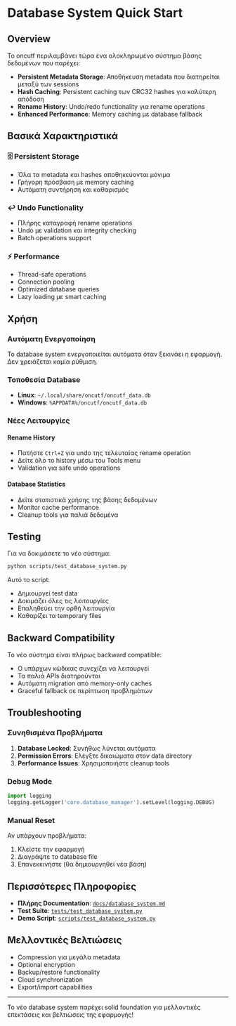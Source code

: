 # Database System Quick Start

## Overview

Το oncutf περιλαμβάνει τώρα ένα ολοκληρωμένο σύστημα βάσης δεδομένων που παρέχει:

- **Persistent Metadata Storage**: Αποθήκευση metadata που διατηρείται μεταξύ των sessions
- **Hash Caching**: Persistent caching των CRC32 hashes για καλύτερη απόδοση
- **Rename History**: Undo/redo functionality για rename operations
- **Enhanced Performance**: Memory caching με database fallback

## Βασικά Χαρακτηριστικά

### 🗄️ Persistent Storage
- Όλα τα metadata και hashes αποθηκεύονται μόνιμα
- Γρήγορη πρόσβαση με memory caching
- Αυτόματη συντήρηση και καθαρισμός

### ↩️ Undo Functionality
- Πλήρης καταγραφή rename operations
- Undo με validation και integrity checking
- Batch operations support

### ⚡ Performance
- Thread-safe operations
- Connection pooling
- Optimized database queries
- Lazy loading με smart caching

## Χρήση

### Αυτόματη Ενεργοποίηση
Το database system ενεργοποιείται αυτόματα όταν ξεκινάει η εφαρμογή. Δεν χρειάζεται καμία ρύθμιση.

### Τοποθεσία Database
- **Linux**: `~/.local/share/oncutf/oncutf_data.db`
- **Windows**: `%APPDATA%/oncutf/oncutf_data.db`

### Νέες Λειτουργίες

#### Rename History
- Πατήστε `Ctrl+Z` για undo της τελευταίας rename operation
- Δείτε όλο το history μέσω του Tools menu
- Validation για safe undo operations

#### Database Statistics
- Δείτε στατιστικά χρήσης της βάσης δεδομένων
- Monitor cache performance
- Cleanup tools για παλιά δεδομένα

## Testing

Για να δοκιμάσετε το νέο σύστημα:

```bash
python scripts/test_database_system.py
```

Αυτό το script:
- Δημιουργεί test data
- Δοκιμάζει όλες τις λειτουργίες
- Επαληθεύει την ορθή λειτουργία
- Καθαρίζει τα temporary files

## Backward Compatibility

Το νέο σύστημα είναι πλήρως backward compatible:
- Ο υπάρχων κώδικας συνεχίζει να λειτουργεί
- Τα παλιά APIs διατηρούνται
- Αυτόματη migration από memory-only caches
- Graceful fallback σε περίπτωση προβλημάτων

## Troubleshooting

### Συνηθισμένα Προβλήματα

1. **Database Locked**: Συνήθως λύνεται αυτόματα
2. **Permission Errors**: Ελέγξτε δικαιώματα στον data directory
3. **Performance Issues**: Χρησιμοποιήστε cleanup tools

### Debug Mode
```python
import logging
logging.getLogger('core.database_manager').setLevel(logging.DEBUG)
```

### Manual Reset
Αν υπάρχουν προβλήματα:
1. Κλείστε την εφαρμογή
2. Διαγράψτε το database file
3. Επανεκκινήστε (θα δημιουργηθεί νέα βάση)

## Περισσότερες Πληροφορίες

- **Πλήρης Documentation**: [`docs/database_system.md`](database_system.md)
- **Test Suite**: [`tests/test_database_system.py`](../tests/test_database_system.py)
- **Demo Script**: [`scripts/test_database_system.py`](../scripts/test_database_system.py)

## Μελλοντικές Βελτιώσεις

- Compression για μεγάλα metadata
- Optional encryption
- Backup/restore functionality
- Cloud synchronization
- Export/import capabilities

---

Το νέο database system παρέχει solid foundation για μελλοντικές επεκτάσεις και βελτιώσεις της εφαρμογής!
